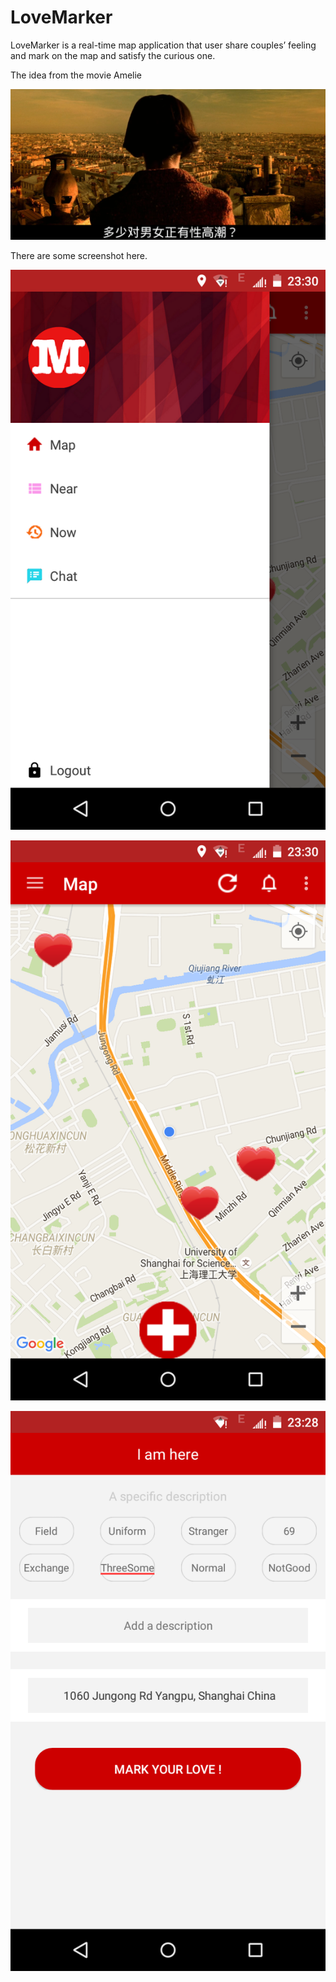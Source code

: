 # LoveMarker

LoveMarker is a real-time map application that user share couples’ feeling and mark on the map and satisfy the curious one.

The idea from the movie Amelie 

![image](https://github.com/chenjunqian/here/blob/master/readme-image/orgasm-amelie.png)

There are some screenshot here.

![image](https://github.com/chenjunqian/here/blob/master/readme-image/Screenshot_2016-01-11-23-03-16.png)

![image](https://github.com/chenjunqian/here/blob/master/readme-image/Screenshot_2016-01-11-23-20-04.png)

![image](https://github.com/chenjunqian/here/blob/master/readme-image/Screenshot_2016-01-11-23-02-45.png)


